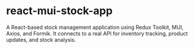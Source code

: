 # react-mui-stock-app
A React-based stock management application using Redux Toolkit, MUI, Axios, and Formik. It connects to a real API for inventory tracking, product updates, and stock analysis.
